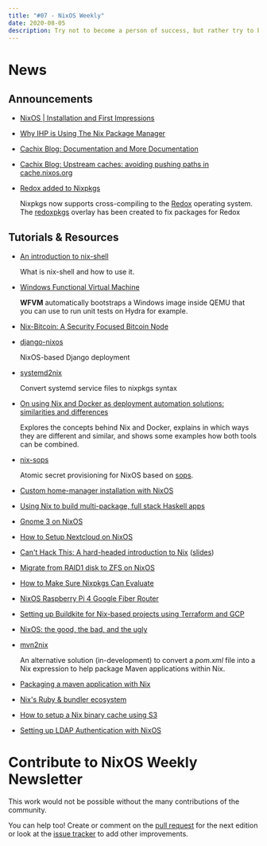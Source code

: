 ```yaml
---
title: "#07 - NixOS Weekly"
date: 2020-08-05
description: Try not to become a person of success, but rather try to become a person of value - Albert Einstein
---
```


# News

## Announcements

- [NixOS | Installation and First Impressions](https://www.youtube.com/watch?v=IdoCOqkAexY)

- [Why IHP is Using The Nix Package Manager](https://ihp.digitallyinduced.com/blog/2020-07-22-why-ihp-is-using-nix.html)

- [Cachix Blog: Documentation and More Documentation](https://blog.cachix.org/posts/2020-07-20-documentation-and-more-documentation/)

- [Cachix Blog: Upstream caches: avoiding pushing paths in cache.nixos.org](https://blog.cachix.org/posts/2020-07-28-upstream-caches-avoiding-pushing-paths-in-cache-nixos-org/)

- [Redox added to Nixpkgs](https://redox-os.org/news/redox-plus-nix-0/)

  Nixpkgs now supports cross-compiling to the [Redox](https://redox-os.org) operating system.
  The [redoxpkgs](https://github.com/aaronjanse/redoxpkgs) overlay has been created to fix packages for Redox

## Tutorials & Resources

- [An introduction to nix-shell](https://ghedam.at/15978/an-introduction-to-nix-shell)

  What is nix-shell and how to use it.

- [Windows Functional Virtual Machine](https://git.m-labs.hk/M-Labs/wfvm)

  **WFVM** automatically bootstraps a Windows image inside QEMU that you can use
  to run unit tests on Hydra for example.

- [Nix-Bitcoin: A Security Focused Bitcoin Node](https://stephanlivera.com/episode/195/)

- [django-nixos](https://github.com/DavHau/django-nixos)

  NixOS-based Django deployment

- [systemd2nix](https://github.com/DavHau/systemd2nix)

  Convert systemd service files to nixpkgs syntax

- [On using Nix and Docker as deployment automation solutions: similarities and differences](https://sandervanderburg.blogspot.com/2020/07/on-using-nix-and-docker-as-deployment.html)

  Explores the concepts behind Nix and Docker, explains in which ways they are different and similar, and shows some examples how both tools can be combined.

- [nix-sops](https://github.com/Mic92/sops-nix)

  Atomic secret provisioning for NixOS based on [sops](https://github.com/mozilla/sops).

- [Custom home-manager installation with NixOS](https://www.lafuente.me/posts/installing-home-manager/)

- [Using Nix to build multi-package, full stack Haskell apps](https://lfcode.ca/blog/nix-and-haskell)

- [Gnome 3 on NixOS](https://gvolpe.github.io/blog/gnome3-on-nixos/)

- [How to Setup Nextcloud on NixOS](https://jacobneplokh.com/how-to-setup-nextcloud-on-nixos)

- [Can't Hack This: A hard-headed introduction to Nix](https://www.youtube.com/watch?v=LBrWwZOjsQ4) ([slides](https://github.com/fp-wroc/talks/blob/d73faea27b96e873d7ecda0f1aaa8b4ebd513341/files/cant_hack_this.pdf))

- [Migrate from RAID1 disk to ZFS on NixOS](https://www.immae.eu/blog/2020/06/06/migrate-from-raid1-disk-to-zfs-on-nixos/)

- [How to Make Sure Nixpkgs Can Evaluate](https://functor.tokyo/blog/2020-06-02-evaluating-nixpkgs)

- [NixOS Raspberry Pi 4 Google Fiber Router](http://www.willghatch.net/blog/2020/06/22/nixos-raspberry-pi-4-google-fiber-router/)

- [Setting up Buildkite for Nix-based projects using Terraform and GCP](https://www.tweag.io/blog/2020-07-08-buildkite-for-nix-ci/)

- [NixOS: the good, the bad, and the ugly](http://www.willghatch.net/blog/2020/06/27/nixos-the-good-the-bad-and-the-ugly/)

- [mvn2nix](https://github.com/fzakaria/mvn2nix)

  An alternative solution (in-development) to convert a _pom.xml_ file into a Nix expression to help package Maven applications within Nix.

- [Packaging a maven application with Nix](https://fzakaria.com/2020/07/20/packaging-a-maven-application-with-nix.html)

- [Nix's Ruby & bundler ecosystem](https://fzakaria.com/2020/07/18/what-is-bundlerenv-doing.html)

- [How to setup a Nix binary cache using S3](https://fzakaria.com/2020/07/15/setting-up-a-nix-s3-binary-cache.html)

- [Setting up LDAP Authentication with NixOS](https://mt-caret.github.io/blog/posts/2020-07-25-ldap-client-with-nixos.html)

# Contribute to NixOS Weekly Newsletter

This work would not be possible without the many contributions of the community.

You can help too! Create or comment on the [pull request](https://github.com/NixOS/nixos-weekly/pulls)
for the next edition or look at the
[issue tracker](https://github.com/NixOS/nixos-weekly/issues) to add other improvements.
